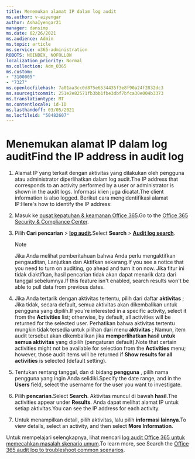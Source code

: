 ```yaml
---
title: Menemukan alamat IP dalam log audit
ms.author: v-aiyengar
author: AshaIyengar21
manager: dansimp
ms.date: 02/26/2021
ms.audience: Admin
ms.topic: article
ms.service: o365-administration
ROBOTS: NOINDEX, NOFOLLOW
localization_priority: Normal
ms.collection: Adm_O365
ms.custom:
- "3100005"
- "7327"
ms.openlocfilehash: 7a01aa3cc0d875e6534435f3e8f90a24f2832dc3
ms.sourcegitcommit: 251e2e82571fb3bb1fbe3dbf7bfca30e004b3373
ms.translationtype: MT
ms.contentlocale: id-ID
ms.lasthandoff: 03/05/2021
ms.locfileid: "50482607"
---
```

# <a name="find-the-ip-address-in-audit-log"></a><span data-ttu-id="ff9a3-102">Menemukan alamat IP dalam log audit</span><span class="sxs-lookup"><span data-stu-id="ff9a3-102">Find the IP address in audit log</span></span>

1. <span data-ttu-id="ff9a3-103">Alamat IP yang terkait dengan aktivitas yang dilakukan oleh pengguna atau administrator diperlihatkan dalam log audit.</span><span class="sxs-lookup"><span data-stu-id="ff9a3-103">The IP address that corresponds to an activity performed by a user or administrator is shown in the audit logs.</span></span> <span data-ttu-id="ff9a3-104">Informasi klien juga dicatat.</span><span class="sxs-lookup"><span data-stu-id="ff9a3-104">The client information is also logged.</span></span> <span data-ttu-id="ff9a3-105">Berikut cara mengidentifikasi alamat IP:</span><span class="sxs-lookup"><span data-stu-id="ff9a3-105">Here's how to identify the IP address:</span></span>

1. <span data-ttu-id="ff9a3-106">Masuk ke [pusat kepatuhan & keamanan Office 365](https://go.microsoft.com/fwlink/p/?linkid=2077143).</span><span class="sxs-lookup"><span data-stu-id="ff9a3-106">Go to the [Office 365 Security & Compliance Center](https://go.microsoft.com/fwlink/p/?linkid=2077143).</span></span>
1. <span data-ttu-id="ff9a3-107">Pilih **Cari pencarian**  >  **[log audit](https://go.microsoft.com/fwlink/?linkid=2103759)**.</span><span class="sxs-lookup"><span data-stu-id="ff9a3-107">Select **Search** > **[Audit log search](https://go.microsoft.com/fwlink/?linkid=2103759)**.</span></span>
    > [!NOTE]
    > <span data-ttu-id="ff9a3-108">Jika Anda melihat pemberitahuan bahwa Anda perlu mengaktifkan pengauditan, Lanjutkan dan Aktifkan sekarang.</span><span class="sxs-lookup"><span data-stu-id="ff9a3-108">If you see a notice that you need to turn on auditing, go ahead and turn it on now.</span></span> <span data-ttu-id="ff9a3-109">Jika fitur ini tidak diaktifkan, hasil pencarian tidak akan dapat menarik data dari tanggal sebelumnya.</span><span class="sxs-lookup"><span data-stu-id="ff9a3-109">If this feature isn't enabled, search results won't be able to pull data from previous dates.</span></span>
1. <span data-ttu-id="ff9a3-110">Jika Anda tertarik dengan aktivitas tertentu, pilih dari daftar **aktivitas** ; Jika tidak, secara default, semua aktivitas akan dikembalikan untuk pengguna yang dipilih.</span><span class="sxs-lookup"><span data-stu-id="ff9a3-110">If you're interested in a specific activity, select it from the **Activities** list; otherwise, by default, all activities will be returned for the selected user.</span></span> <span data-ttu-id="ff9a3-111">Perhatikan bahwa aktivitas tertentu mungkin tidak tersedia untuk pilihan dari menu **aktivitas** ; Namun, item audit tersebut akan dikembalikan jika **memperlihatkan hasil untuk semua aktivitas** yang dipilih (pengaturan default).</span><span class="sxs-lookup"><span data-stu-id="ff9a3-111">Note that certain activities might not be available for selection from the **Activities** menu; however, those audit items will be returned if **Show results for all activities** is selected (default setting).</span></span>
1. <span data-ttu-id="ff9a3-112">Tentukan rentang tanggal, dan di bidang **pengguna** , pilih nama pengguna yang ingin Anda selidiki.</span><span class="sxs-lookup"><span data-stu-id="ff9a3-112">Specify the date range, and in the **Users** field, select the username for the user you want to investigate.</span></span>
1. <span data-ttu-id="ff9a3-113">Pilih **pencarian**.</span><span class="sxs-lookup"><span data-stu-id="ff9a3-113">Select **Search**.</span></span> <span data-ttu-id="ff9a3-114">Aktivitas muncul di bawah **hasil**.</span><span class="sxs-lookup"><span data-stu-id="ff9a3-114">The activities appear under **Results**.</span></span> <span data-ttu-id="ff9a3-115">Anda dapat melihat alamat IP untuk setiap aktivitas.</span><span class="sxs-lookup"><span data-stu-id="ff9a3-115">You can see the IP address for each activity.</span></span>
1. <span data-ttu-id="ff9a3-116">Untuk menampilkan detail, pilih aktivitas, lalu pilih **informasi lainnya**.</span><span class="sxs-lookup"><span data-stu-id="ff9a3-116">To view details, select an activity, and then select **More Information**.</span></span>

<span data-ttu-id="ff9a3-117">Untuk mempelajari selengkapnya, lihat mencari [log audit Office 365 untuk memecahkan masalah skenario umum](https://go.microsoft.com/fwlink/?linkid=2103944).</span><span class="sxs-lookup"><span data-stu-id="ff9a3-117">To learn more, see Search the [Office 365 audit log to troubleshoot common scenarios](https://go.microsoft.com/fwlink/?linkid=2103944).</span></span>